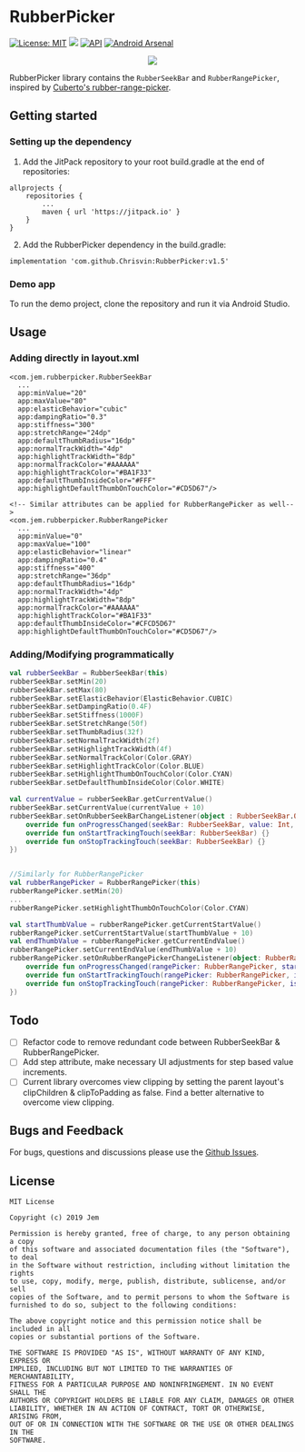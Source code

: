# RubberPicker

[![License: MIT](https://img.shields.io/badge/License-MIT-silver.svg)](https://opensource.org/licenses/MIT) [![](https://jitpack.io/v/Chrisvin/RubberPicker.svg)](https://jitpack.io/#Chrisvin/RubberPicker) [![API](https://img.shields.io/badge/API-15%2B-blue.svg?style=flat)](https://android-arsenal.com/api?level=15) [![Android Arsenal]( https://img.shields.io/badge/Android%20Arsenal-RubberPicker-gold.svg?style=flat )]( https://android-arsenal.com/details/1/7867 )

<p align="center"><img src="RubberPicker-Demo.gif"/></p>

RubberPicker library contains the `RubberSeekBar` and `RubberRangePicker`, inspired by [Cuberto's rubber-range-picker](https://github.com/Cuberto/rubber-range-picker).

## Getting started
### Setting up the dependency
1. Add the JitPack repository to your root build.gradle at the end of repositories:
```
allprojects {
	repositories {
		...
		maven { url 'https://jitpack.io' }
	}
}
```
2. Add the RubberPicker dependency in the build.gradle:
```
implementation 'com.github.Chrisvin:RubberPicker:v1.5'
```

### Demo app
To run the demo project, clone the repository and run it via Android Studio.

## Usage
### Adding directly in layout.xml
```
<com.jem.rubberpicker.RubberSeekBar
  ...
  app:minValue="20"
  app:maxValue="80"
  app:elasticBehavior="cubic"
  app:dampingRatio="0.3"
  app:stiffness="300"
  app:stretchRange="24dp"
  app:defaultThumbRadius="16dp"
  app:normalTrackWidth="4dp"
  app:highlightTrackWidth="8dp"
  app:normalTrackColor="#AAAAAA"
  app:highlightTrackColor="#BA1F33"
  app:defaultThumbInsideColor="#FFF"
  app:highlightDefaultThumbOnTouchColor="#CD5D67"/>

<!-- Similar attributes can be applied for RubberRangePicker as well-->
<com.jem.rubberpicker.RubberRangePicker
  ...
  app:minValue="0"
  app:maxValue="100"
  app:elasticBehavior="linear"
  app:dampingRatio="0.4"
  app:stiffness="400"
  app:stretchRange="36dp"
  app:defaultThumbRadius="16dp"
  app:normalTrackWidth="4dp"
  app:highlightTrackWidth="8dp"
  app:normalTrackColor="#AAAAAA"
  app:highlightTrackColor="#BA1F33"
  app:defaultThumbInsideColor="#CFCD5D67"
  app:highlightDefaultThumbOnTouchColor="#CD5D67"/>
```
### Adding/Modifying programmatically
```kotlin
val rubberSeekBar = RubberSeekBar(this)
rubberSeekBar.setMin(20)
rubberSeekBar.setMax(80)
rubberSeekBar.setElasticBehavior(ElasticBehavior.CUBIC)
rubberSeekBar.setDampingRatio(0.4F)
rubberSeekBar.setStiffness(1000F)
rubberSeekBar.setStretchRange(50f)
rubberSeekBar.setThumbRadius(32f)
rubberSeekBar.setNormalTrackWidth(2f)
rubberSeekBar.setHighlightTrackWidth(4f)
rubberSeekBar.setNormalTrackColor(Color.GRAY)
rubberSeekBar.setHighlightTrackColor(Color.BLUE)
rubberSeekBar.setHighlightThumbOnTouchColor(Color.CYAN)
rubberSeekBar.setDefaultThumbInsideColor(Color.WHITE)

val currentValue = rubberSeekBar.getCurrentValue()
rubberSeekBar.setCurrentValue(currentValue + 10)
rubberSeekBar.setOnRubberSeekBarChangeListener(object : RubberSeekBar.OnRubberSeekBarChangeListener {
    override fun onProgressChanged(seekBar: RubberSeekBar, value: Int, fromUser: Boolean) {}
    override fun onStartTrackingTouch(seekBar: RubberSeekBar) {}
    override fun onStopTrackingTouch(seekBar: RubberSeekBar) {}
})


//Similarly for RubberRangePicker
val rubberRangePicker = RubberRangePicker(this)
rubberRangePicker.setMin(20)
...
rubberRangePicker.setHighlightThumbOnTouchColor(Color.CYAN)

val startThumbValue = rubberRangePicker.getCurrentStartValue()
rubberRangePicker.setCurrentStartValue(startThumbValue + 10)
val endThumbValue = rubberRangePicker.getCurrentEndValue()
rubberRangePicker.setCurrentEndValue(endThumbValue + 10)
rubberRangePicker.setOnRubberRangePickerChangeListener(object: RubberRangePicker.OnRubberRangePickerChangeListener{
    override fun onProgressChanged(rangePicker: RubberRangePicker, startValue: Int, endValue: Int, fromUser: Boolean) {}
    override fun onStartTrackingTouch(rangePicker: RubberRangePicker, isStartThumb: Boolean) {}
    override fun onStopTrackingTouch(rangePicker: RubberRangePicker, isStartThumb: Boolean) {}
})
```

## Todo
- [ ] Refactor code to remove redundant code between RubberSeekBar & RubberRangePicker.
- [ ] Add step attribute, make necessary UI adjustments for step based value increments.
- [ ] Current library overcomes view clipping by setting the parent layout's clipChildren & clipToPadding as false. Find a better alternative to overcome view clipping.

## Bugs and Feedback
For bugs, questions and discussions please use the [Github Issues](https://github.com/Chrisvin/RubberPicker/issues).

## License
```
MIT License

Copyright (c) 2019 Jem

Permission is hereby granted, free of charge, to any person obtaining a copy
of this software and associated documentation files (the "Software"), to deal
in the Software without restriction, including without limitation the rights
to use, copy, modify, merge, publish, distribute, sublicense, and/or sell
copies of the Software, and to permit persons to whom the Software is
furnished to do so, subject to the following conditions:

The above copyright notice and this permission notice shall be included in all
copies or substantial portions of the Software.

THE SOFTWARE IS PROVIDED "AS IS", WITHOUT WARRANTY OF ANY KIND, EXPRESS OR
IMPLIED, INCLUDING BUT NOT LIMITED TO THE WARRANTIES OF MERCHANTABILITY,
FITNESS FOR A PARTICULAR PURPOSE AND NONINFRINGEMENT. IN NO EVENT SHALL THE
AUTHORS OR COPYRIGHT HOLDERS BE LIABLE FOR ANY CLAIM, DAMAGES OR OTHER
LIABILITY, WHETHER IN AN ACTION OF CONTRACT, TORT OR OTHERWISE, ARISING FROM,
OUT OF OR IN CONNECTION WITH THE SOFTWARE OR THE USE OR OTHER DEALINGS IN THE
SOFTWARE.
```
